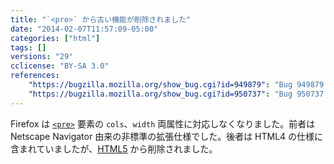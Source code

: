 ```yaml
---
title: "`<pre>` から古い機能が削除されました"
date: "2014-02-07T11:57:09-05:00"
categories: ["html"]
tags: []
versions: "29"
cclicense: "BY-SA 3.0"
references:
    "https://bugzilla.mozilla.org/show_bug.cgi?id=949879": "Bug 949879 – Drop support for <pre cols>"
    "https://bugzilla.mozilla.org/show_bug.cgi?id=950737": "Bug 950737 – Remove layout effect from <pre width>"
---
```

Firefox は [`<pre>`](https://developer.mozilla.org/ja/docs/Web/HTML/Element/pre) 要素の `cols`、`width` 両属性に対応しなくなりました。前者は Netscape Navigator 由来の非標準の拡張仕様でした。後者は HTML4 の仕様に含まれていましたが、[HTML5](https://developer.mozilla.org/ja/docs/Web/Guide/HTML/HTML5) から削除されました。
